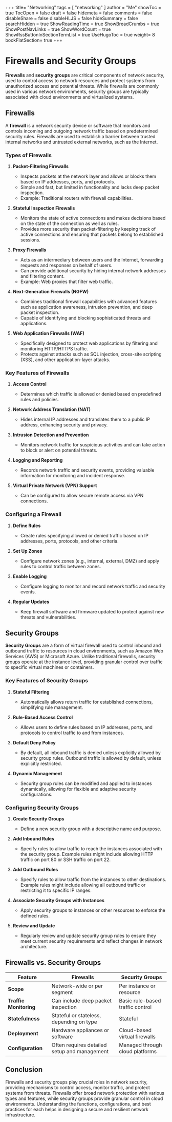 +++
title= "Networking"
tags = [ "networking" ]
author = "Me"
showToc = true
TocOpen = false
draft = false
hidemeta = false
comments = false
disableShare = false
disableHLJS = false
hideSummary = false
searchHidden = true
ShowReadingTime = true
ShowBreadCrumbs = true
ShowPostNavLinks = true
ShowWordCount = true
ShowRssButtonInSectionTermList = true
UseHugoToc = true
weight= 8
bookFlatSection= true
+++

# Firewalls and Security Groups

**Firewalls** and **security groups** are critical components of network security, used to control access to network resources and protect systems from unauthorized access and potential threats. While firewalls are commonly used in various network environments, security groups are typically associated with cloud environments and virtualized systems.

## Firewalls

A **firewall** is a network security device or software that monitors and controls incoming and outgoing network traffic based on predetermined security rules. Firewalls are used to establish a barrier between trusted internal networks and untrusted external networks, such as the Internet.

### Types of Firewalls

1. **Packet-Filtering Firewalls**
   - Inspects packets at the network layer and allows or blocks them based on IP addresses, ports, and protocols.
   - Simple and fast, but limited in functionality and lacks deep packet inspection.
   - Example: Traditional routers with firewall capabilities.

2. **Stateful Inspection Firewalls**
   - Monitors the state of active connections and makes decisions based on the state of the connection as well as rules.
   - Provides more security than packet-filtering by keeping track of active connections and ensuring that packets belong to established sessions.

3. **Proxy Firewalls**
   - Acts as an intermediary between users and the Internet, forwarding requests and responses on behalf of users.
   - Can provide additional security by hiding internal network addresses and filtering content.
   - Example: Web proxies that filter web traffic.

4. **Next-Generation Firewalls (NGFW)**
   - Combines traditional firewall capabilities with advanced features such as application awareness, intrusion prevention, and deep packet inspection.
   - Capable of identifying and blocking sophisticated threats and applications.

5. **Web Application Firewalls (WAF)**
   - Specifically designed to protect web applications by filtering and monitoring HTTP/HTTPS traffic.
   - Protects against attacks such as SQL injection, cross-site scripting (XSS), and other application-layer attacks.

### Key Features of Firewalls

1. **Access Control**
   - Determines which traffic is allowed or denied based on predefined rules and policies.
   
2. **Network Address Translation (NAT)**
   - Hides internal IP addresses and translates them to a public IP address, enhancing security and privacy.

3. **Intrusion Detection and Prevention**
   - Monitors network traffic for suspicious activities and can take action to block or alert on potential threats.

4. **Logging and Reporting**
   - Records network traffic and security events, providing valuable information for monitoring and incident response.

5. **Virtual Private Network (VPN) Support**
   - Can be configured to allow secure remote access via VPN connections.

### Configuring a Firewall

1. **Define Rules**
   - Create rules specifying allowed or denied traffic based on IP addresses, ports, protocols, and other criteria.

2. **Set Up Zones**
   - Configure network zones (e.g., internal, external, DMZ) and apply rules to control traffic between zones.

3. **Enable Logging**
   - Configure logging to monitor and record network traffic and security events.

4. **Regular Updates**
   - Keep firewall software and firmware updated to protect against new threats and vulnerabilities.

## Security Groups

**Security Groups** are a form of virtual firewall used to control inbound and outbound traffic to resources in cloud environments, such as Amazon Web Services (AWS) or Microsoft Azure. Unlike traditional firewalls, security groups operate at the instance level, providing granular control over traffic to specific virtual machines or containers.

### Key Features of Security Groups

1. **Stateful Filtering**
   - Automatically allows return traffic for established connections, simplifying rule management.

2. **Rule-Based Access Control**
   - Allows users to define rules based on IP addresses, ports, and protocols to control traffic to and from instances.

3. **Default Deny Policy**
   - By default, all inbound traffic is denied unless explicitly allowed by security group rules. Outbound traffic is allowed by default, unless explicitly restricted.

4. **Dynamic Management**
   - Security group rules can be modified and applied to instances dynamically, allowing for flexible and adaptive security configurations.

### Configuring Security Groups

1. **Create Security Groups**
   - Define a new security group with a descriptive name and purpose.

2. **Add Inbound Rules**
   - Specify rules to allow traffic to reach the instances associated with the security group. Example rules might include allowing HTTP traffic on port 80 or SSH traffic on port 22.

3. **Add Outbound Rules**
   - Specify rules to allow traffic from the instances to other destinations. Example rules might include allowing all outbound traffic or restricting it to specific IP ranges.

4. **Associate Security Groups with Instances**
   - Apply security groups to instances or other resources to enforce the defined rules.

5. **Review and Update**
   - Regularly review and update security group rules to ensure they meet current security requirements and reflect changes in network architecture.

## Firewalls vs. Security Groups

| Feature                | Firewalls                                    | Security Groups                  |
| ---------------------- | -------------------------------------------- | -------------------------------- |
| **Scope**              | Network-wide or per segment                  | Per instance or resource         |
| **Traffic Monitoring** | Can include deep packet inspection           | Basic rule-based traffic control |
| **Statefulness**       | Stateful or stateless, depending on type     | Stateful                         |
| **Deployment**         | Hardware appliances or software              | Cloud-based virtual firewalls    |
| **Configuration**      | Often requires detailed setup and management | Managed through cloud platforms  |

## Conclusion

Firewalls and security groups play crucial roles in network security, providing mechanisms to control access, monitor traffic, and protect systems from threats. Firewalls offer broad network protection with various types and features, while security groups provide granular control in cloud environments. Understanding the functions, configurations, and best practices for each helps in designing a secure and resilient network infrastructure.
